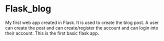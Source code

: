 # Flask_blog
My first web app created in Flask. It is used to create the blog post.
A user can create the post and can create/register the account and can login into their account.
This is the first basic flask app.
